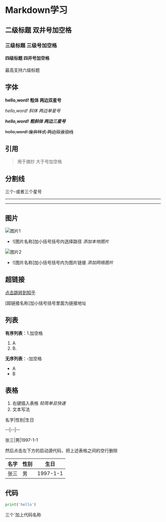 # Markdown学习

## 二级标题	双井号加空格

### 三级标题	三级号加空格

#### 四级标题	四井号加空格

最高支持六级标题



## 字体

**hello,word!	粗体	两边双星号**

*hello,word!	斜体	两边单星号*

***hello,word!	粗斜体	两边三星号***

~~hello,word!	废弃样式	两边双波浪线~~



## 引用

> 用于摘抄	大于号加空格



## 分割线

三个-或者三个星号

---

***



##  图片

![图片1](https://img2020.cnblogs.com/blog/2213660/202011/2213660-20201114193450204-2084000333.jpg)

- ![图片名称]加小括号括号内选择路径 	*添加本地图片*

![图片2](https://img2020.cnblogs.com/blog/2213660/202011/2213660-20201114193014071-1764679365.jpg)

- ![图片名称]加小括号括号内为图片链接	*添加网络图片*



## 超链接

[点击跳转到知乎](https://www.zhihu.com/)

[超链接名称]加小括号括号里面为链接地址



## 列表

**有序列表**：1.加空格

1. A
2. B.

**无序列表**：-加空格

- A
- B



## 表格

1. 右键插入表格  	*较简单且快速*
2. 文本写法 

名字|性别|生日

--|--|--

张三|男|1997-1-1

然后点击左下方的启动源代码，把上述表格之间的空行删除

| 名字 | 性别 | 生日     |
| ---- | ---- | -------- |
| 张三 | 男   | 1997-1-1 |



## 代码

```python
print('hello')
```

三个`加上代码名称

